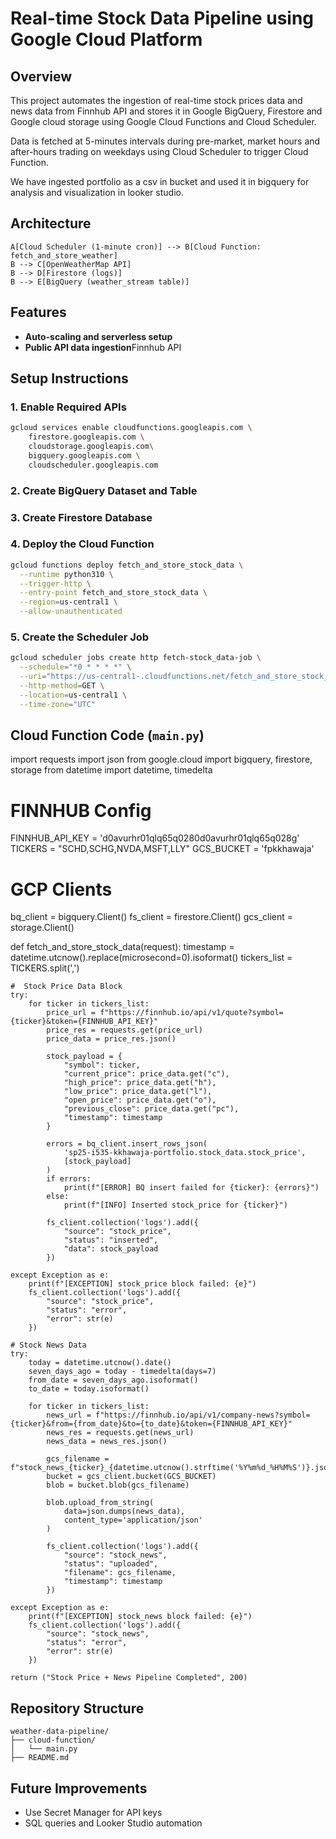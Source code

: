 # Real-time Stock Data Pipeline using Google Cloud Platform

## Overview

This project automates the ingestion of real-time stock prices data and news data from Finnhub API and stores it in Google BigQuery, Firestore and Google cloud storage using Google Cloud Functions and Cloud Scheduler.

Data is fetched at 5-minutes intervals during pre-market, market hours and after-hours trading on weekdays using Cloud Scheduler to trigger Cloud Function.

We have ingested portfolio as a csv in bucket and used it in bigquery for analysis and visualization in looker studio.


## Architecture

    A[Cloud Scheduler (1-minute cron)] --> B[Cloud Function: fetch_and_store_weather]
    B --> C[OpenWeatherMap API]
    B --> D[Firestore (logs)]
    B --> E[BigQuery (weather_stream table)]


## Features
* **Auto-scaling and serverless setup**
* **Public API data ingestion**Finnhub API



## Setup Instructions

### 1. Enable Required APIs

```bash
gcloud services enable cloudfunctions.googleapis.com \
    firestore.googleapis.com \
    cloudstorage.googleapis.com\
    bigquery.googleapis.com \
    cloudscheduler.googleapis.com
```

### 2. Create BigQuery Dataset and Table


### 3. Create Firestore Database


### 4. Deploy the Cloud Function

```bash
gcloud functions deploy fetch_and_store_stock_data \
  --runtime python310 \
  --trigger-http \
  --entry-point fetch_and_store_stock_data \
  --region=us-central1 \
  --allow-unauthenticated
```

### 5. Create the Scheduler Job

```bash
gcloud scheduler jobs create http fetch-stock_data-job \
  --schedule="*0 * * * *" \
  --uri="https://us-central1-.cloudfunctions.net/fetch_and_store_stock_data" \
  --http-method=GET \
  --location=us-central1 \
  --time-zone="UTC"
```

## Cloud Function Code (`main.py`)

import requests
import json
from google.cloud import bigquery, firestore, storage
from datetime import datetime, timedelta

# FINNHUB Config 
FINNHUB_API_KEY = 'd0avurhr01qlq65q0280d0avurhr01qlq65q028g'
TICKERS = "SCHD,SCHG,NVDA,MSFT,LLY"
GCS_BUCKET = 'fpkkhawaja'

# GCP Clients
bq_client = bigquery.Client()
fs_client = firestore.Client()
gcs_client = storage.Client()

def fetch_and_store_stock_data(request):
    timestamp = datetime.utcnow().replace(microsecond=0).isoformat()
    tickers_list = TICKERS.split(',')

    #  Stock Price Data Block
    try:
        for ticker in tickers_list:
            price_url = f"https://finnhub.io/api/v1/quote?symbol={ticker}&token={FINNHUB_API_KEY}"
            price_res = requests.get(price_url)
            price_data = price_res.json()

            stock_payload = {
                "symbol": ticker,
                "current_price": price_data.get("c"),
                "high_price": price_data.get("h"),
                "low_price": price_data.get("l"),
                "open_price": price_data.get("o"),
                "previous_close": price_data.get("pc"),
                "timestamp": timestamp
            }

            errors = bq_client.insert_rows_json(
                'sp25-i535-kkhawaja-portfolio.stock_data.stock_price',
                [stock_payload]
            )
            if errors:
                print(f"[ERROR] BQ insert failed for {ticker}: {errors}")
            else:
                print(f"[INFO] Inserted stock_price for {ticker}")

            fs_client.collection('logs').add({
                "source": "stock_price",
                "status": "inserted",
                "data": stock_payload
            })

    except Exception as e:
        print(f"[EXCEPTION] stock_price block failed: {e}")
        fs_client.collection('logs').add({
            "source": "stock_price",
            "status": "error",
            "error": str(e)
        })

    # Stock News Data 
    try:
        today = datetime.utcnow().date()
        seven_days_ago = today - timedelta(days=7)
        from_date = seven_days_ago.isoformat()
        to_date = today.isoformat()

        for ticker in tickers_list:
            news_url = f"https://finnhub.io/api/v1/company-news?symbol={ticker}&from={from_date}&to={to_date}&token={FINNHUB_API_KEY}"
            news_res = requests.get(news_url)
            news_data = news_res.json()

            gcs_filename = f"stock_news_{ticker}_{datetime.utcnow().strftime('%Y%m%d_%H%M%S')}.json"
            bucket = gcs_client.bucket(GCS_BUCKET)
            blob = bucket.blob(gcs_filename)

            blob.upload_from_string(
                data=json.dumps(news_data),
                content_type='application/json'
            )

            fs_client.collection('logs').add({
                "source": "stock_news",
                "status": "uploaded",
                "filename": gcs_filename,
                "timestamp": timestamp
            })

    except Exception as e:
        print(f"[EXCEPTION] stock_news block failed: {e}")
        fs_client.collection('logs').add({
            "source": "stock_news",
            "status": "error",
            "error": str(e)
        })

    return ("Stock Price + News Pipeline Completed", 200)



## Repository Structure

```
weather-data-pipeline/
├── cloud-function/
│   └── main.py
├── README.md
```

## Future Improvements

* Use Secret Manager for API keys
* SQL queries and Looker Studio automation




